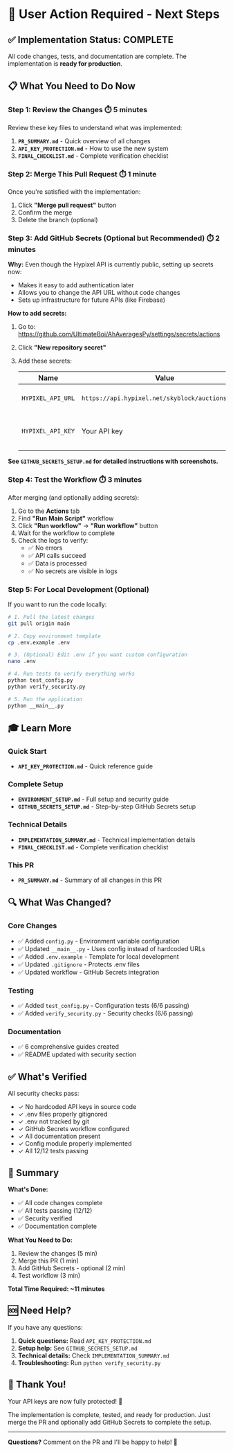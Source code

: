 # 🎯 User Action Required - Next Steps

## ✅ Implementation Status: COMPLETE

All code changes, tests, and documentation are complete. The implementation is **ready for production**.

## 📋 What You Need to Do Now

### Step 1: Review the Changes ⏱️ 5 minutes

Review these key files to understand what was implemented:
1. **`PR_SUMMARY.md`** - Quick overview of all changes
2. **`API_KEY_PROTECTION.md`** - How to use the new system
3. **`FINAL_CHECKLIST.md`** - Complete verification checklist

### Step 2: Merge This Pull Request ⏱️ 1 minute

Once you're satisfied with the implementation:
1. Click **"Merge pull request"** button
2. Confirm the merge
3. Delete the branch (optional)

### Step 3: Add GitHub Secrets (Optional but Recommended) ⏱️ 2 minutes

**Why:** Even though the Hypixel API is currently public, setting up secrets now:
- Makes it easy to add authentication later
- Allows you to change the API URL without code changes
- Sets up infrastructure for future APIs (like Firebase)

**How to add secrets:**

1. Go to: https://github.com/UltimateBoi/AhAveragesPy/settings/secrets/actions
2. Click **"New repository secret"**
3. Add these secrets:

   | Name | Value | Required? |
   |------|-------|-----------|
   | `HYPIXEL_API_URL` | `https://api.hypixel.net/skyblock/auctions_ended` | Optional (has default) |
   | `HYPIXEL_API_KEY` | Your API key | Optional (not currently needed) |

**See `GITHUB_SECRETS_SETUP.md` for detailed instructions with screenshots.**

### Step 4: Test the Workflow ⏱️ 3 minutes

After merging (and optionally adding secrets):

1. Go to the **Actions** tab
2. Find **"Run Main Script"** workflow
3. Click **"Run workflow"** → **"Run workflow"** button
4. Wait for the workflow to complete
5. Check the logs to verify:
   - ✅ No errors
   - ✅ API calls succeed
   - ✅ Data is processed
   - ✅ No secrets are visible in logs

### Step 5: For Local Development (Optional)

If you want to run the code locally:

```bash
# 1. Pull the latest changes
git pull origin main

# 2. Copy environment template
cp .env.example .env

# 3. (Optional) Edit .env if you want custom configuration
nano .env

# 4. Run tests to verify everything works
python test_config.py
python verify_security.py

# 5. Run the application
python __main__.py
```

## 🎓 Learn More

### Quick Start
- **`API_KEY_PROTECTION.md`** - Quick reference guide

### Complete Setup
- **`ENVIRONMENT_SETUP.md`** - Full setup and security guide
- **`GITHUB_SECRETS_SETUP.md`** - Step-by-step GitHub Secrets setup

### Technical Details
- **`IMPLEMENTATION_SUMMARY.md`** - Technical implementation details
- **`FINAL_CHECKLIST.md`** - Complete verification checklist

### This PR
- **`PR_SUMMARY.md`** - Summary of all changes in this PR

## 🔍 What Was Changed?

### Core Changes
- ✅ Added `config.py` - Environment variable configuration
- ✅ Updated `__main__.py` - Uses config instead of hardcoded URLs
- ✅ Added `.env.example` - Template for local development
- ✅ Updated `.gitignore` - Protects .env files
- ✅ Updated workflow - GitHub Secrets integration

### Testing
- ✅ Added `test_config.py` - Configuration tests (6/6 passing)
- ✅ Added `verify_security.py` - Security checks (6/6 passing)

### Documentation
- ✅ 6 comprehensive guides created
- ✅ README updated with security section

## ✅ What's Verified

All security checks pass:
- ✓ No hardcoded API keys in source code
- ✓ .env files properly gitignored
- ✓ .env not tracked by git
- ✓ GitHub Secrets workflow configured
- ✓ All documentation present
- ✓ Config module properly implemented
- ✓ All 12/12 tests passing

## 🎯 Summary

**What's Done:**
- ✅ All code changes complete
- ✅ All tests passing (12/12)
- ✅ Security verified
- ✅ Documentation complete

**What You Need to Do:**
1. Review the changes (5 min)
2. Merge this PR (1 min)
3. Add GitHub Secrets - optional (2 min)
4. Test workflow (3 min)

**Total Time Required: ~11 minutes**

## 🆘 Need Help?

If you have any questions:

1. **Quick questions:** Read `API_KEY_PROTECTION.md`
2. **Setup help:** See `GITHUB_SECRETS_SETUP.md`
3. **Technical details:** Check `IMPLEMENTATION_SUMMARY.md`
4. **Troubleshooting:** Run `python verify_security.py`

## 🎉 Thank You!

Your API keys are now fully protected! 🔐

The implementation is complete, tested, and ready for production. Just merge the PR and optionally add GitHub Secrets to complete the setup.

---

**Questions?** Comment on the PR and I'll be happy to help! 💬

